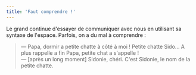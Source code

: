 ```yaml
---
title: 'Faut comprendre !'
---
```


Le grand continue d'essayer de communiquer avec nous en utilisant sa syntaxe de l'espace. Parfois, on a du mal à comprendre :

> — Papa, dormir a petite chatte à côté à moi ! Petite chatte Sido... A plus rappelle a fin Papa, petite chat a s'appelle !  
> — [après un long moment] Sidonie, chéri. C'est Sidonie, le nom de la petite chatte.
